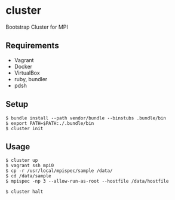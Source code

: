 cluster
=======

Bootstrap Cluster for MPI

## Requirements

- Vagrant
- Docker
- VirtualBox
- ruby, bundler
- pdsh

## Setup

```
$ bundle install --path vendor/bundle --binstubs .bundle/bin
$ export PATH=$PATH:./.bundle/bin
$ cluster init
```

## Usage

```
$ cluster up
$ vagrant ssh mpi0
$ cp -r /usr/local/mpispec/sample /data/
$ cd /data/sample
$ mpispec -np 3 --allow-run-as-root --hostfile /data/hostfile
```

```
$ cluster halt
```
